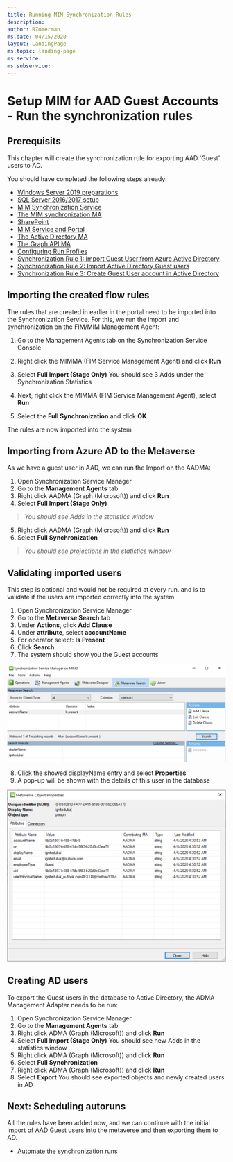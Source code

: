 ```yaml
---
title: Running MIM Synchronization Rules
description: 
author: RZomerman
ms.date: 04/15/2020
layout: LandingPage
ms.topic: landing-page
ms.service: 
ms.subservice:
---
```



# Setup MIM for AAD Guest Accounts - Run the synchronization rules

## Prerequisits
This chapter will create the synchronization rule for exporting AAD 'Guest' users to AD.

You should have completed the following steps already:

- [Windows Server 2019 preparations](prepare-server-ws-2019.md)
- [SQL Server 2016/2017 setup](install-SQL-server.md)
- [MIM Synchronization Service](install-mim-sync-service.md)
- [The MIM synchronization MA](installing-MimMa.md) 
- [SharePoint](prepare-server-sharepoint.md)
- [MIM Service and Portal](install-mim-service-portal.md)
- [The Active Directory MA](installing-ADMA.md)
- [The Graph API MA](installing-AADMA.md)
- [Configuring Run Profiles](configuring-MA-runprofiles.md)
- [Synchronization Rule 1: Import Guest User from Azure Active Directory](rule1-import-from-aad.md)
- [Synchronization Rule 2: Import Active Directory Guest users](rule2-import-from-ad.md)
- [Synchronization Rule 3: Create Guest User account in Active Directory](rule3-export-to-ad.md)

## Importing the created flow rules
The rules that are created in earlier in the portal need to be imported into the Synchronization Service. For this, we run the import and synchronization on the FIM/MIM Management Agent:

1. Go to the Management Agents tab on the Synchronization Service Console
2. Right click the MIMMA (FIM Service Management Agent) and click **Run**
3. Select **Full Import (Stage Only)**
You should see 3 Adds under the Synchronization Statistics
 
4. Next, right click the MIMMA (FIM Service Management Agent), select **Run**
5. Select the **Full Synchronization** and click **OK**

The rules are now imported into the system

## Importing from Azure AD to the Metaverse
As we have a guest user in AAD, we can run the Import on the AADMA:

1. Open Synchronization Service Manager
2. Go to the **Management Agents** tab 
3. Right click AADMA (Graph (Microsoft)) and click **Run**
4. Select **Full Import (Stage Only)**

>_You should see Adds in the statistics window_

5. Right click AADMA (Graph (Microsoft)) and click **Run**
6. Select **Full Synchronization**

> _You should see projections in the statistics window_

## Validating imported users
This step is optional and would not be required at every run. and is to validate if the users are imported correctly into the system
1. Open Synchronization Service Manager
2. Go to the **Metaverse Search** tab 
3. Under **Actions**, click **Add Clause**
4. Under **attribute**, select **accountName**
5. For operator select: **Is Present**
6. Click **Search**
7. The system should show you the Guest accounts

![RunSynchronization: Validating Objects in MV](./images/1.RunSyncRulesSearch.png)

8. Click the showed displayName entry and select **Properties**
9. A pop-up will be shown with the details of this user in the database

![RunSynchronization: Validating single object properties in MV](./images/2.RunSyncRulesSearchUserProperties.png)

## Creating AD users
To export the Guest users in the database to Active Directory, the ADMA Management Adapter needs to be run:
1. Open Synchronization Service Manager
2. Go to the **Management Agents** tab
3. Right click ADMA (Graph (Microsoft)) and click **Run**
4. Select **Full Import (Stage Only)**
You should see new Adds in the statistics window
5. Right click ADMA (Graph (Microsoft)) and click **Run**
6. Select **Full Synchronization**
7. Right click ADMA (Graph (Microsoft)) and click **Run**
8. Select **Export**
You should see exported objects and newly created users in AD

## Next: Scheduling autoruns 
All the rules have been added now, and we can continue with the initial import of AAD Guest users into the metaverse and then exporting them to AD.

- [Automate the synchronization runs](schedule-sync-runs.md)
